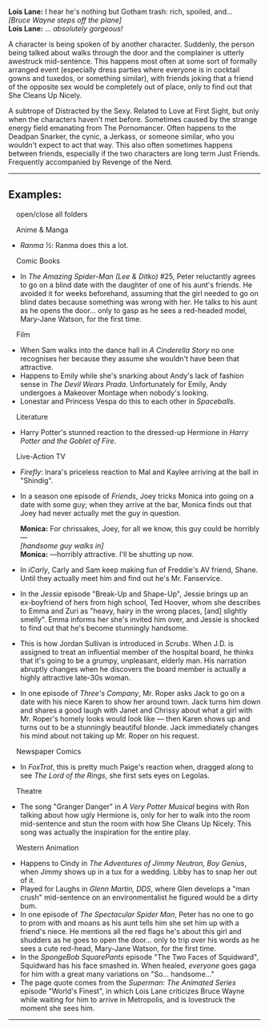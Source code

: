 **Lois Lane:** I hear he's nothing but Gotham trash: rich, spoiled, and...  
_\[Bruce Wayne steps off the plane\]_  
**Lois Lane:** ... _absolutely gorgeous!_

A character is being spoken of by another character. Suddenly, the person being talked about walks through the door and the complainer is utterly awestruck mid-sentence. This happens most often at some sort of formally arranged event (especially dress parties where everyone is in cocktail gowns and tuxedos, or something similar), with friends joking that a friend of the opposite sex would be completely out of place, only to find out that She Cleans Up Nicely.

A subtrope of Distracted by the Sexy. Related to Love at First Sight, but only when the characters haven't met before. Sometimes caused by the strange energy field emanating from The Pornomancer. Often happens to the Deadpan Snarker, the cynic, a Jerkass, or someone similar, who you wouldn't expect to act that way. This also often sometimes happens between friends, especially if the two characters are long term Just Friends. Frequently accompanied by Revenge of the Nerd.

___

## Examples:

    open/close all folders 

    Anime & Manga 

-   _Ranma ½_: Ranma does this a lot.

    Comic Books 

-   In _The Amazing Spider-Man (Lee & Ditko)_ #25, Peter reluctantly agrees to go on a blind date with the daughter of one of his aunt's friends. He avoided it for weeks beforehand, assuming that the girl needed to go on blind dates because something was wrong with her. He talks to his aunt as he opens the door... only to gasp as he sees a red-headed model, Mary-Jane Watson, for the first time.

    Film 

-   When Sam walks into the dance hall in _A Cinderella Story_ no one recognises her because they assume she wouldn't have been that attractive.
-   Happens to Emily while she's snarking about Andy's lack of fashion sense in _The Devil Wears Prada_. Unfortunately for Emily, Andy undergoes a Makeover Montage when nobody's looking.
-   Lonestar and Princess Vespa do this to each other in _Spaceballs_.

    Literature 

-   Harry Potter's stunned reaction to the dressed-up Hermione in _Harry Potter and the Goblet of Fire_.

    Live-Action TV 

-   _Firefly_: Inara's priceless reaction to Mal and Kaylee arriving at the ball in "Shindig".
-   In a season one episode of _Friends_, Joey tricks Monica into going on a date with some guy; when they arrive at the bar, Monica finds out that Joey had never actually met the guy in question.
    
    **Monica:** For chrissakes, Joey, for all we know, this guy could be horribly—  
    _\[handsome guy walks in\]_  
    **Monica:** —horribly attractive. I'll be shutting up now.
    
-   In _iCarly_, Carly and Sam keep making fun of Freddie's AV friend, Shane. Until they actually meet him and find out he's Mr. Fanservice.
-   In the _Jessie_ episode "Break-Up and Shape-Up", Jessie brings up an ex-boyfriend of hers from high school, Ted Hoover, whom she describes to Emma and Zuri as "heavy, hairy in the wrong places, \[and\] slightly smelly". Emma informs her she's invited him over, and Jessie is shocked to find out that he's become stunningly handsome.
-   This is how Jordan Sullivan is introduced in _Scrubs_. When J.D. is assigned to treat an influential member of the hospital board, he thinks that it's going to be a grumpy, unpleasant, elderly man. His narration abruptly changes when he discovers the board member is actually a highly attractive late-30s woman.
-   In one episode of _Three's Company_, Mr. Roper asks Jack to go on a date with his niece Karen to show her around town. Jack turns him down and shares a good laugh with Janet and Chrissy about what a girl with Mr. Roper's homely looks would look like — then Karen shows up and turns out to be a stunningly beautiful blonde. Jack immediately changes his mind about not taking up Mr. Roper on his request.

    Newspaper Comics 

-   In _FoxTrot_, this is pretty much Paige's reaction when, dragged along to see _The Lord of the Rings_, she first sets eyes on Legolas.

    Theatre 

-   The song "Granger Danger" in _A Very Potter Musical_ begins with Ron talking about how ugly Hermione is, only for her to walk into the room mid-sentence and stun the room with how She Cleans Up Nicely. This song was actually the inspiration for the entire play.

    Western Animation 

-   Happens to Cindy in _The Adventures of Jimmy Neutron, Boy Genius_, when Jimmy shows up in a tux for a wedding. Libby has to snap her out of it.
-   Played for Laughs in _Glenn Martin, DDS_, where Glen develops a "man crush" mid-sentence on an environmentalist he figured would be a dirty bum.
-   In one episode of _The Spectacular Spider Man_, Peter has no one to go to prom with and moans as his aunt tells him she set him up with a friend's niece. He mentions all the red flags he's about this girl and shudders as he goes to open the door... only to trip over his words as he sees a cute red-head, Mary-Jane Watson, for the first time.
-   In the _SpongeBob SquarePants_ episode "The Two Faces of Squidward", Squidward has his face smashed in. When healed, _everyone_ goes gaga for him with a great many variations on "So... handsome..."
-   The page quote comes from the _Superman: The Animated Series_ episode "World's Finest", in which Lois Lane criticizes Bruce Wayne while waiting for him to arrive in Metropolis, and is lovestruck the moment she sees him.

___